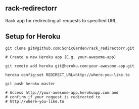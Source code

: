 ## rack-redirectorr

Rack app for redirecting all requests to specified URL.

## Setup for Heroku

````
git clone git@github.com:SonicGarden/rack_redirectorr.git

# Create a new Heroku app (E.g. your-awesome-app)

git remote add heroku git@heroku.com:your-awesome-app.git

heroku config:set REDIRECT_URL=http://where-you-like.to

git push heroku master

# Access http://your-awesome-app.herokuapp.com and
# confirm if your request is redirected to
# http://where-you-like.to
````